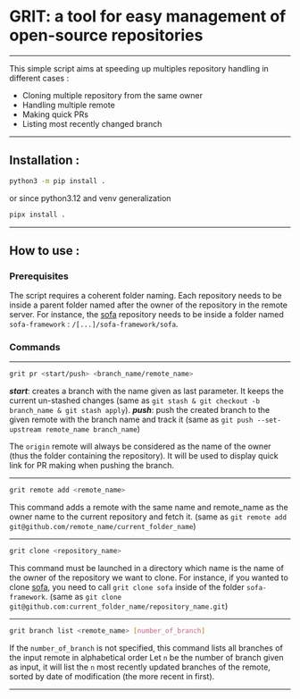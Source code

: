 # GRIT: a tool for easy management of open-source repositories

---

This simple script aims at speeding up multiples repository handling in different cases :
- Cloning multiple repository from the same owner
- Handling multiple remote
- Making quick PRs
- Listing most recently changed branch
---

## Installation :

```bash
python3 -m pip install .
```
or since python3.12 and venv generalization
```bash
pipx install .
```
---
## How to use : 
### Prerequisites
The script requires a coherent folder naming. Each repository needs to be inside a parent folder named after the owner of the repository in the remote server. 
For instance, the [sofa](https://www.github.com/sofa-framework/sofa) repository needs to be inside a folder named `sofa-framework` : `/[...]/sofa-framework/sofa`.

### Commands

---
```bash 
grit pr <start/push> <branch_name/remote_name>
```
***_start_***: creates a branch with the name given as last parameter. It keeps the current un-stashed changes (same as `git stash & git checkout -b branch_name & git stash apply`).
***_push_***: push the created branch to the given remote with the branch name and track it (same as `git push --set-upstream remote_name branch_name`)

The `origin` remote will always be considered as the name of the owner (thus the folder containing the repository). It will be used to display quick link for PR making when pushing the branch.

---
```bash 
grit remote add <remote_name>
```
This command adds a remote with the same name and remote_name as the owner name to the current repository and fetch it. (same as `git remote add git@github.com/remote_name/current_folder_name`)

---
```bash 
grit clone <repository_name>
```
This command must be launched in a directory which name is the name of the owner of the repository we want to clone. 
For instance, if you wanted to clone [sofa](https://www.github.com/sofa-framework/sofa), you need to call `grit clone sofa` inside of the folder `sofa-framework`. (same as `git clone git@github.com:current_folder_name/repository_name.git`)

---
```bash 
grit branch list <remote_name> [number_of_branch]
```
If the `number_of_branch` is not specified, this command lists all branches of the input remote in alphabetical order
Let `n` be the number of branch given as input, it will list the `n` most recently updated branches of the remote, sorted by date of modification (the more recent in first).


---